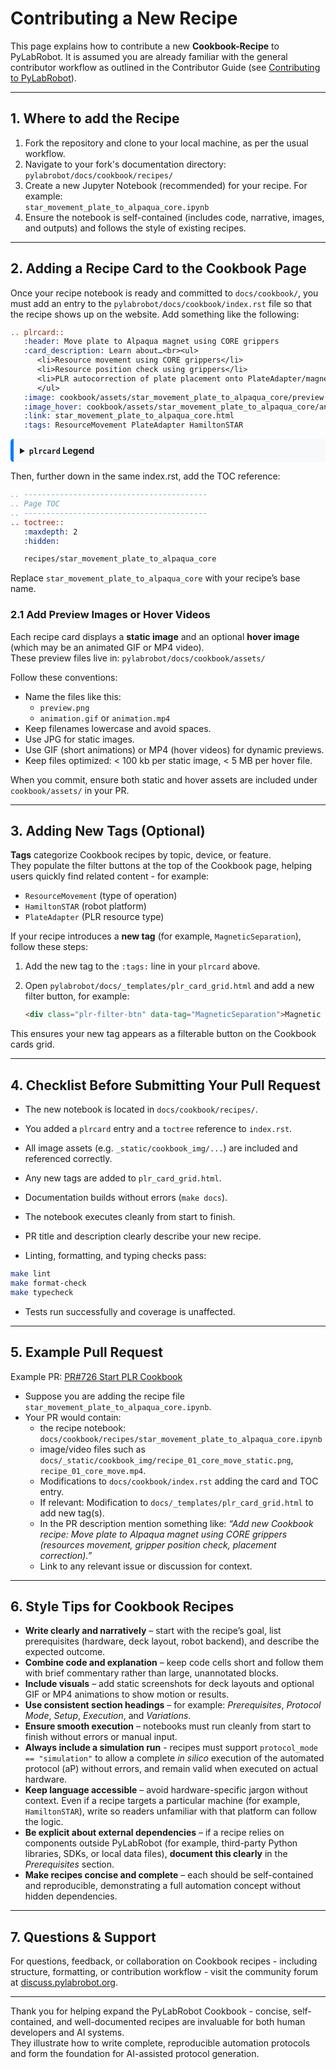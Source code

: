 # Contributing a New Recipe

This page explains how to contribute a new **Cookbook-Recipe** to PyLabRobot.
It is assumed you are already familiar with the general contributor workflow as outlined in the Contributor Guide (see [Contributing to PyLabRobot](https://docs.pylabrobot.org/contributor_guide/contributing.html)).

<hr>

## 1. Where to add the Recipe

1. Fork the repository and clone to your local machine, as per the usual workflow.
2. Navigate to your fork's documentation directory: `pylabrobot/docs/cookbook/recipes/`
3. Create a new Jupyter Notebook (recommended) for your recipe. For example:  
`star_movement_plate_to_alpaqua_core.ipynb`  
4. Ensure the notebook is self-contained (includes code, narrative, images, and outputs) and follows the style of existing recipes.

<hr>

## 2. Adding a Recipe Card to the Cookbook Page

Once your recipe notebook is ready and committed to `docs/cookbook/`, you must add an entry to the `pylabrobot/docs/cookbook/index.rst` file so that the recipe shows up on the website.
Add something like the following:

```rst
.. plrcard::
   :header: Move plate to Alpaqua magnet using CORE grippers
   :card_description: Learn about…<br><ul>
      <li>Resource movement using CORE grippers</li>
      <li>Resource position check using grippers</li>
      <li>PLR autocorrection of plate placement onto PlateAdapter/magnet</li>
      </ul>
   :image: cookbook/assets/star_movement_plate_to_alpaqua_core/preview.png
   :image_hover: cookbook/assets/star_movement_plate_to_alpaqua_core/animation.mp4
   :link: star_movement_plate_to_alpaqua_core.html
   :tags: ResourceMovement PlateAdapter HamiltonSTAR
```

<details style="background-color:#f8f9fa; border-left:5px solid #007bff; padding:10px; border-radius:5px;">
   <summary style="font-weight: bold; cursor: pointer;"><code>plrcard</code> Legend </summary>
   <hr>
   <p> <code>:image:</code> is the static preview shown in the Cookbook grid.</p>
   <p> <code>:image_hover:</code> is the dynamic image or video displayed when hovering over the card.</p>
   <p>  Both paths are relative to the docs/ folder.</p>
</details>

<p></p>

Then, further down in the same index.rst, add the TOC reference:

```rst
.. -----------------------------------------
.. Page TOC
.. -----------------------------------------
.. toctree::
   :maxdepth: 2
   :hidden:

   recipes/star_movement_plate_to_alpaqua_core
```

Replace `star_movement_plate_to_alpaqua_core` with your recipe’s base name.

### 2.1 Add Preview Images or Hover Videos

Each recipe card displays a **static image** and an optional **hover image** (which may be an animated GIF or MP4 video).  
These preview files live in: `pylabrobot/docs/cookbook/assets/`

Follow these conventions:

- Name the files like this:
  - `preview.png`
  - `animation.gif` or `animation.mp4`
- Keep filenames lowercase and avoid spaces.
- Use JPG for static images.
- Use GIF (short animations) or MP4 (hover videos) for dynamic previews.
- Keep files optimized: < 100 kb per static image, < 5 MB per hover file.

When you commit, ensure both static and hover assets are included under `cookbook/assets/` in your PR.

<hr>

## 3. Adding New Tags (Optional)

**Tags** categorize Cookbook recipes by topic, device, or feature.  
They populate the filter buttons at the top of the Cookbook page, helping users quickly find related content - for example:  
- `ResourceMovement` (type of operation)  
- `HamiltonSTAR` (robot platform)
- `PlateAdapter` (PLR resource type)

If your recipe introduces a **new tag** (for example, `MagneticSeparation`), follow these steps:

1. Add the new tag to the `:tags:` line in your `plrcard` above.  
2. Open `pylabrobot/docs/_templates/plr_card_grid.html` and add a new filter button, for example:

   ```html
   <div class="plr-filter-btn" data-tag="MagneticSeparation">Magnetic Separation</div>

This ensures your new tag appears as a filterable button on the Cookbook cards grid.

<hr>

## 4. Checklist Before Submitting Your Pull Request

- The new notebook is located in `docs/cookbook/recipes/`.  
- You added a `plrcard` entry and a `toctree` reference to `index.rst`.  
- All image assets (e.g. `_static/cookbook_img/...`) are included and referenced correctly.  
- Any new tags are added to `plr_card_grid.html`. 

- Documentation builds without errors (`make docs`).  
- The notebook executes cleanly from start to finish.  
- PR title and description clearly describe your new recipe.  
- Linting, formatting, and typing checks pass:

```bash
make lint
make format-check
make typecheck
```
- Tests run successfully and coverage is unaffected.

<hr>

## 5. Example Pull Request

Example PR: [PR#726 Start PLR Cookbook](https://github.com/PyLabRobot/pylabrobot/pull/726/)

- Suppose you are adding the recipe file `star_movement_plate_to_alpaqua_core.ipynb`.
- Your PR would contain:
   - the recipe notebook: `docs/cookbook/recipes/star_movement_plate_to_alpaqua_core.ipynb`
   - image/video files such as `docs/_static/cookbook_img/recipe_01_core_move_static.png`, `recipe_01_core_move.mp4`.
   - Modifications to `docs/cookbook/index.rst` adding the card and TOC entry.
   - If relevant: Modification to `docs/_templates/plr_card_grid.html` to add new tag(s).
   - In the PR description mention something like: *“Add new Cookbook recipe: Move plate to Alpaqua magnet using CORE grippers (resources movement, gripper position check, placement correction).”*
   - Link to any relevant issue or discussion for context.

<hr>

## 6. Style Tips for Cookbook Recipes

- **Write clearly and narratively** – start with the recipe’s goal, list prerequisites (hardware, deck layout, robot backend), and describe the expected outcome.  
- **Combine code and explanation** – keep code cells short and follow them with brief commentary rather than large, unannotated blocks.  
- **Include visuals** – add static screenshots for deck layouts and optional GIF or MP4 animations to show motion or results.  
- **Use consistent section headings** – for example: *Prerequisites*, *Protocol Mode*, *Setup*, *Execution*, and *Variations*.  
- **Ensure smooth execution** – notebooks must run cleanly from start to finish without errors or manual input.  
- **Always include a simulation run** - recipes must support `protocol_mode == "simulation"` to allow a complete *in silico* execution of the automated protocol (aP) without errors, and remain valid when executed on actual hardware.  
- **Keep language accessible** – avoid hardware-specific jargon without context. Even if a recipe targets a particular machine (for example, `HamiltonSTAR`), write so readers unfamiliar with that platform can follow the logic.  
- **Be explicit about external dependencies** – if a recipe relies on components outside PyLabRobot (for example, third-party Python libraries, SDKs, or local data files), **document this clearly** in the *Prerequisites* section.  
- **Make recipes concise and complete** – each should be self-contained and reproducible, demonstrating a full automation concept without hidden dependencies.

<hr>

## 7. Questions & Support

For questions, feedback, or collaboration on Cookbook recipes - including structure, formatting, or contribution workflow - 
visit the community forum at [discuss.pylabrobot.org](https://discuss.pylabrobot.org).

<hr>

Thank you for helping expand the PyLabRobot Cookbook - concise, self-contained, and well-documented recipes are invaluable for both human developers and AI systems.  
They illustrate how to write complete, reproducible automation protocols and form the foundation for AI-assisted protocol generation.
